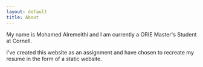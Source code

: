 ```yaml
---
layout: default
title: About
---
```


My name is Mohamed Alremeithi and I am currently a ORIE Master's Student at Cornell.

I've created this website as an assignment and have chosen to recreate my resume in the form of a static website.

